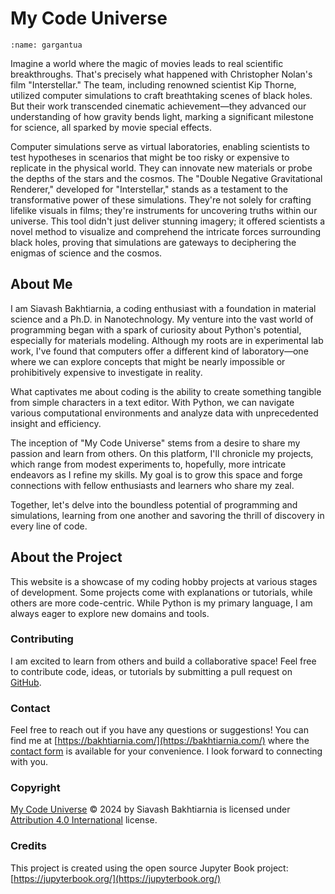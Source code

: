 # My Code Universe

```{image} ./images/gargantua.jpg
:name: gargantua
```

Imagine a world where the magic of movies leads to real scientific breakthroughs. That's precisely what happened with Christopher Nolan's film "Interstellar." The team, including renowned scientist Kip Thorne, utilized computer simulations to craft breathtaking scenes of black holes. But their work transcended cinematic achievement—they advanced our understanding of how gravity bends light, marking a significant milestone for science, all sparked by movie special effects.

Computer simulations serve as virtual laboratories, enabling scientists to test hypotheses in scenarios that might be too risky or expensive to replicate in the physical world. They can innovate new materials or probe the depths of the stars and the cosmos. The "Double Negative Gravitational Renderer," developed for "Interstellar," stands as a testament to the transformative power of these simulations. They're not solely for crafting lifelike visuals in films; they're instruments for uncovering truths within our universe. This tool didn't just deliver stunning imagery; it offered scientists a novel method to visualize and comprehend the intricate forces surrounding black holes, proving that simulations are gateways to deciphering the enigmas of science and the cosmos.

## About Me

I am Siavash Bakhtiarnia, a coding enthusiast with a foundation in material science and a Ph.D. in Nanotechnology. My venture into the vast world of programming began with a spark of curiosity about Python's potential, especially for materials modeling. Although my roots are in experimental lab work, I've found that computers offer a different kind of laboratory—one where we can explore concepts that might be nearly impossible or prohibitively expensive to investigate in reality.

What captivates me about coding is the ability to create something tangible from simple characters in a text editor. With Python, we can navigate various computational environments and analyze data with unprecedented insight and efficiency.

The inception of "My Code Universe" stems from a desire to share my passion and learn from others. On this platform, I'll chronicle my projects, which range from modest experiments to, hopefully, more intricate endeavors as I refine my skills. My goal is to grow this space and forge connections with fellow enthusiasts and learners who share my zeal.

Together, let's delve into the boundless potential of programming and simulations, learning from one another and savoring the thrill of discovery in every line of code.

## About the Project

This website is a showcase of my coding hobby projects at various stages of development. Some projects come with explanations or tutorials, while others are more code-centric. While Python is my primary language, I am always eager to explore new domains and tools.

### Contributing

I am excited to learn from others and build a collaborative space! Feel free to contribute code, ideas, or tutorials by submitting a pull request on [GitHub](https://github.com/siavashb66/mycodeuniverse).

### Contact

Feel free to reach out if you have any questions or suggestions! You can find me at [https://bakhtiarnia.com/](https://bakhtiarnia.com/) where the [contact form](https://bakhtiarnia.com/html/form) is available for your convenience. I look forward to connecting with you.

### Copyright

[My Code Universe](https://mycodeuniverse.com) © 2024 by Siavash Bakhtiarnia is licensed under [Attribution 4.0 International](https://creativecommons.org/licenses/by/4.0/) license.

### Credits

This project is created using the open source Jupyter Book project: [https://jupyterbook.org/](https://jupyterbook.org/)

```{tableofcontents}
```
